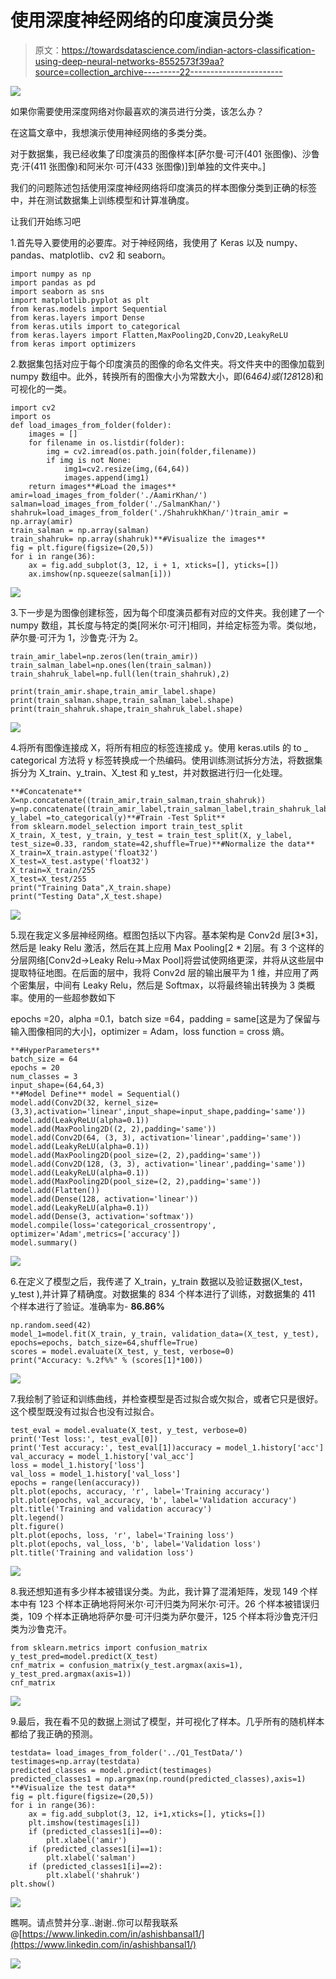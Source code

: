 # 使用深度神经网络的印度演员分类

> 原文：<https://towardsdatascience.com/indian-actors-classification-using-deep-neural-networks-8552573f39aa?source=collection_archive---------22----------------------->

![](img/cef6f7e7b5694c9ed507819c7bb56f42.png)

如果你需要使用深度网络对你最喜欢的演员进行分类，该怎么办？

在这篇文章中，我想演示使用神经网络的多类分类。

对于数据集，我已经收集了印度演员的图像样本[萨尔曼·可汗(401 张图像)、沙鲁克·汗(411 张图像)和阿米尔·可汗(433 张图像)]到单独的文件夹中。]

我们的问题陈述包括使用深度神经网络将印度演员的样本图像分类到正确的标签中，并在测试数据集上训练模型和计算准确度。

让我们开始练习吧

1.首先导入要使用的必要库。对于神经网络，我使用了 Keras 以及 numpy、pandas、matplotlib、cv2 和 seaborn。

```
import numpy as np
import pandas as pd
import seaborn as sns
import matplotlib.pyplot as plt
from keras.models import Sequential 
from keras.layers import Dense
from keras.utils import to_categorical
from keras.layers import Flatten,MaxPooling2D,Conv2D,LeakyReLU
from keras import optimizers
```

2.数据集包括对应于每个印度演员的图像的命名文件夹。将文件夹中的图像加载到 numpy 数组中。此外，转换所有的图像大小为常数大小，即(64*64)或(128*128)和可视化的一类。

```
import cv2
import os
def load_images_from_folder(folder):
    images = []
    for filename in os.listdir(folder):
        img = cv2.imread(os.path.join(folder,filename))
        if img is not None:
            img1=cv2.resize(img,(64,64))
            images.append(img1)
    return images**#Load the images** 
amir=load_images_from_folder('./AamirKhan/')
salman=load_images_from_folder('./SalmanKhan/')
shahruk=load_images_from_folder('./ShahrukhKhan/')train_amir = np.array(amir)
train_salman = np.array(salman)
train_shahruk= np.array(shahruk)**#Visualize the images** 
fig = plt.figure(figsize=(20,5))
for i in range(36):
    ax = fig.add_subplot(3, 12, i + 1, xticks=[], yticks=[])
    ax.imshow(np.squeeze(salman[i]))
```

![](img/c2dc48978ae5e83f300af879b5a22850.png)

3.下一步是为图像创建标签，因为每个印度演员都有对应的文件夹。我创建了一个 numpy 数组，其长度与特定的类[阿米尔·可汗]相同，并给定标签为零。类似地，萨尔曼·可汗为 1，沙鲁克·汗为 2。

```
train_amir_label=np.zeros(len(train_amir))
train_salman_label=np.ones(len(train_salman))
train_shahruk_label=np.full(len(train_shahruk),2)

print(train_amir.shape,train_amir_label.shape)
print(train_salman.shape,train_salman_label.shape)
print(train_shahruk.shape,train_shahruk_label.shape)
```

![](img/e1c36d54887f2f367ba7c7737d748b29.png)

4.将所有图像连接成 X，将所有相应的标签连接成 y。使用 keras.utils 的 to _ categorical 方法将 y 标签转换成一个热编码。使用训练测试拆分方法，将数据集拆分为 X_train、y_train、X_test 和 y_test，并对数据进行归一化处理。

```
**#Concatenate** 
X=np.concatenate((train_amir,train_salman,train_shahruk))
y=np.concatenate((train_amir_label,train_salman_label,train_shahruk_label))
y_label =to_categorical(y)**#Train -Test Split**
from sklearn.model_selection import train_test_split
X_train, X_test, y_train, y_test = train_test_split(X, y_label, test_size=0.33, random_state=42,shuffle=True)**#Normalize the data**
X_train=X_train.astype('float32')
X_test=X_test.astype('float32')
X_train=X_train/255
X_test=X_test/255
print("Training Data",X_train.shape)
print("Testing Data",X_test.shape)
```

![](img/692a7c9786a7f612a8020e3264bbf23f.png)

5.现在我定义多层神经网络。框图包括以下内容。基本架构是 Conv2d 层[3*3]，然后是 leaky Relu 激活，然后在其上应用 Max Pooling[2 * 2]层。有 3 个这样的分层网络[Conv2d->Leaky Relu->Max Pool]将尝试使网络更深，并将从这些层中提取特征地图。在后面的层中，我将 Conv2d 层的输出展平为 1 维，并应用了两个密集层，中间有 Leaky Relu，然后是 Softmax，以将最终输出转换为 3 类概率。使用的一些超参数如下

epochs =20，alpha =0.1，batch size =64，padding = same[这是为了保留与输入图像相同的大小]，optimizer = Adam，loss function = cross 熵。

```
**#HyperParameters**
batch_size = 64
epochs = 20
num_classes = 3
input_shape=(64,64,3)
**#Model Define** model = Sequential()
model.add(Conv2D(32, kernel_size=(3,3),activation='linear',input_shape=input_shape,padding='same'))
model.add(LeakyReLU(alpha=0.1))
model.add(MaxPooling2D((2, 2),padding='same'))
model.add(Conv2D(64, (3, 3), activation='linear',padding='same'))
model.add(LeakyReLU(alpha=0.1))
model.add(MaxPooling2D(pool_size=(2, 2),padding='same'))
model.add(Conv2D(128, (3, 3), activation='linear',padding='same'))
model.add(LeakyReLU(alpha=0.1))                  
model.add(MaxPooling2D(pool_size=(2, 2),padding='same'))
model.add(Flatten())
model.add(Dense(128, activation='linear'))
model.add(LeakyReLU(alpha=0.1))                  
model.add(Dense(3, activation='softmax'))
model.compile(loss='categorical_crossentropy', optimizer='Adam',metrics=['accuracy'])
model.summary()
```

![](img/9e83a18f50f1fb2edfc4bb04be27a50c.png)

6.在定义了模型之后，我传递了 X_train，y_train 数据以及验证数据(X_test，y_test ),并计算了精确度。对数据集的 834 个样本进行了训练，对数据集的 411 个样本进行了验证。准确率为- **86.86%**

```
np.random.seed(42)
model_1=model.fit(X_train, y_train, validation_data=(X_test, y_test), epochs=epochs, batch_size=64,shuffle=True)
scores = model.evaluate(X_test, y_test, verbose=0)
print("Accuracy: %.2f%%" % (scores[1]*100))
```

![](img/070bdbdea423a9efe407929ac5179560.png)

7.我绘制了验证和训练曲线，并检查模型是否过拟合或欠拟合，或者它只是很好。这个模型既没有过拟合也没有过拟合。

```
test_eval = model.evaluate(X_test, y_test, verbose=0)
print('Test loss:', test_eval[0])
print('Test accuracy:', test_eval[1])accuracy = model_1.history['acc']
val_accuracy = model_1.history['val_acc']
loss = model_1.history['loss']
val_loss = model_1.history['val_loss']
epochs = range(len(accuracy))
plt.plot(epochs, accuracy, 'r', label='Training accuracy')
plt.plot(epochs, val_accuracy, 'b', label='Validation accuracy')
plt.title('Training and validation accuracy')
plt.legend()
plt.figure()
plt.plot(epochs, loss, 'r', label='Training loss')
plt.plot(epochs, val_loss, 'b', label='Validation loss')
plt.title('Training and validation loss')
```

![](img/d1d49251de174336c3e07e649444dfc5.png)

8.我还想知道有多少样本被错误分类。为此，我计算了混淆矩阵，发现 149 个样本中有 123 个样本正确地将阿米尔·可汗归类为阿米尔·可汗。26 个样本被错误归类，109 个样本正确地将萨尔曼·可汗归类为萨尔曼汗，125 个样本将沙鲁克汗归类为沙鲁克汗。

```
from sklearn.metrics import confusion_matrix
y_test_pred=model.predict(X_test)
cnf_matrix = confusion_matrix(y_test.argmax(axis=1), y_test_pred.argmax(axis=1))
cnf_matrix
```

![](img/1dba8c37c4cfdc1534065446aacb1674.png)

9.最后，我在看不见的数据上测试了模型，并可视化了样本。几乎所有的随机样本都给了我正确的预测。

```
testdata= load_images_from_folder('../Q1_TestData/')
testimages=np.array(testdata)
predicted_classes = model.predict(testimages)
predicted_classes1 = np.argmax(np.round(predicted_classes),axis=1)
**#Visualize the test data**
fig = plt.figure(figsize=(20,5))
for i in range(36):
    ax = fig.add_subplot(3, 12, i+1,xticks=[], yticks=[])
    plt.imshow(testimages[i])
    if (predicted_classes1[i]==0):
        plt.xlabel('amir')
    if (predicted_classes1[i]==1):
        plt.xlabel('salman')
    if (predicted_classes1[i]==2):
        plt.xlabel('shahruk')    
plt.show()
```

![](img/192f31c7b02b7581ee514ed00ad3a4da.png)

瞧啊。请点赞并分享..谢谢..你可以帮我联系@[https://www.linkedin.com/in/ashishbansal1/](https://www.linkedin.com/in/ashishbansal1/)

![](img/1cd1ed66488aaf0f6e4a657de15553ef.png)